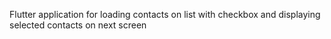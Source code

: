 Flutter application for loading contacts on list with checkbox and displaying selected contacts on next screen
